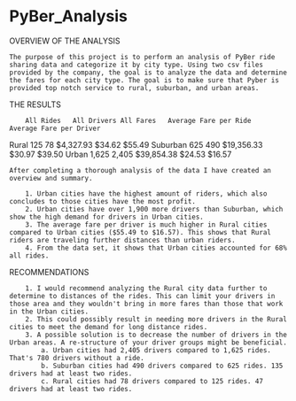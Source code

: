 # PyBer_Analysis

OVERVIEW OF THE ANALYSIS

	The purpose of this project is to perform an analysis of PyBer ride sharing data and categorize it by city type. Using two csv files provided by the company, the goal is to analyze the data and determine the fares for each city type. The goal is to make sure that Pyber is provided top notch service to rural, suburban, and urban areas.

THE RESULTS

		All Rides	All Drivers	All Fares	Average Fare per Ride	Average Fare per Driver
Rural	            125	           78	        $4,327.93	       $34.62	                $55.49
Suburban	    625	           490	        $19,356.33	       $30.97	                $39.50
Urban	           1,625	  2,405	        $39,854.38	       $24.53	                $16.57 

	After completing a thorough analysis of the data I have created an overview and summary.
	
		1. Urban cities have the highest amount of riders, which also concludes to those cities have the most profit.
		2. Urban cities have over 1,900 more drivers than Suburban, which show the high demand for drivers in Urban cities.
		3. The average fare per driver is much higher in Rural cities compared to Urban cities ($55.49 to $16.57). This shows that Rural riders are traveling further distances than urban riders.
		4. From the data set, it shows that Urban cities accounted for 68% all rides.




RECOMMENDATIONS

		1. I would recommend analyzing the Rural city data further to determine to distances of the rides. This can limit your drivers in those area and they wouldn't bring in more fares than those that work in the Urban cities.
		2. This could possibly result in needing more drivers in the Rural cities to meet the demand for long distance rides.
		3. A possible solution is to decrease the number of drivers in the Urban areas. A re-structure of your driver groups might be beneficial.
			a. Urban cities had 2,405 drivers compared to 1,625 rides. That's 780 drivers without a ride.
			b. Suburban cities had 490 drivers compared to 625 rides. 135 drivers had at least two rides.
			c. Rural cities had 78 drivers compared to 125 rides. 47 drivers had at least two rides.

	